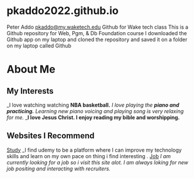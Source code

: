 # pkaddo2022.github.io
Peter Addo
pkaddo@my.waketech.edu
Github for Wake tech class
This is a Github repository for Web, Pgm, & Db Foundation course
I downloaded the Github app on my laptop and cloned the repository and saved it on a folder on my laptop called Github

# About Me
## My Interests
_I love watching watching **NBA basketball.**
_I love playing the **piano and practicing.** Learning new piano voicing and playing song is very relaxing for me._
_**I love Jesus Christ. I enjoy reading my bible and worshipping.**
## Websites I Recommend
[Study](https://www.udemy.com) _I find udemy to be a platform where I can improve my technology skills and learn on my own pace on thing i find interesting .
[Job](https://www.linkedin.com) _I am currently looking for a job so i visit this site alot. I am always loking for new job positing and interacting with recruiters._ 